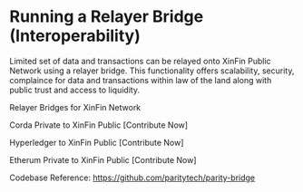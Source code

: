 # Running a Relayer Bridge \(Interoperability\)

Limited set of data and transactions can be relayed onto XinFin Public Network using a relayer bridge. This functionality offers scalability, security, complaince for data and transactions within law of the land along with public trust and access to liquidity.

Relayer Bridges for XinFin Network

Corda Private to XinFin Public
[Contribute Now]

Hyperledger to XinFin Public
[Contribute Now]

Etherum Private to XinFin Public
[Contribute Now]

Codebase Reference:
https://github.com/paritytech/parity-bridge
